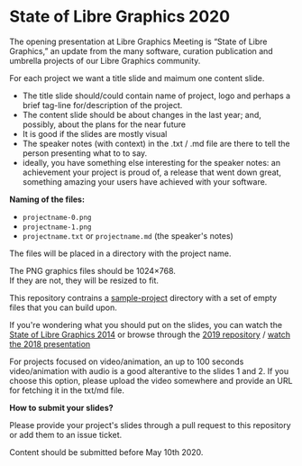 # State of Libre Graphics 2020

The opening presentation at Libre Graphics Meeting is “State of Libre Graphics,” an update from the many software, curation publication and umbrella projects of our Libre Graphics community. 

For each project we want a title slide and maimum one content slide.

- The title slide should/could contain name of project, logo and perhaps a brief tag-line for/description of the project.
- The content slide should be about changes in the last year; and, possibly, about the plans for the near future
- It is good if the slides are mostly visual
- The speaker notes (with context) in the .txt / .md file are there to tell the person presenting what to to say.
- ideally, you have something else interesting for the speaker notes: an achievement your project is proud of, a release that went down great, something amazing your users have achieved with your software.


**Naming of the files:**

- `projectname-0.png`
- `projectname-1.png`
- `projectname.txt` or `projectname.md` (the speaker's notes)

The files will be placed in a directory with the project name.

The PNG graphics files should be 1024×768.  
If they are not, they will be resized to fit.

This repository contrains a [sample-project](sample-project/) directory with a set of empty files that you can build upon.

If you're wondering what you should put on the slides, you can watch the [State of Libre Graphics 2014](https://www.youtube.com/watch?v=URm3ke0LTD4) or browse through the [2019 repository](https://github.com/libregraphicsmeeting/state-of-lg-2019) / [watch the 2018 presentation](https://www.youtube.com/watch?v=HDeUAqWTW5g)

For projects focused on video/animation, an up to 100 seconds video/animation with audio is a good alterantive to the slides 1 and 2. If you choose this option, please upload the video somewhere and provide an URL for fetching it in the txt/md file.

**How to submit your slides?**

Please provide your project's slides through a pull request to this repository or add them to an issue ticket.

Content should be submitted before May 10th 2020.
